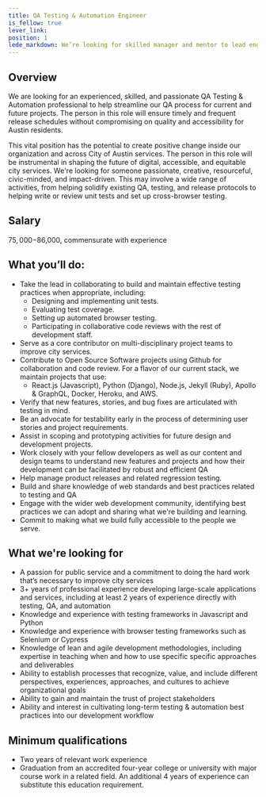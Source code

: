 ```yaml
---
title: QA Testing & Automation Engineer
is_fellow: true
lever_link:
position: 1
lede_markdown: We’re looking for skilled manager and mentor to lead engineering practices for City of Austin’s Design, Technology, and Innovation Fellows program.
---
```


## Overview
We are looking for an experienced, skilled, and passionate QA Testing & Automation professional to help streamline our QA process for current and future projects. The person in this role will ensure timely and frequent release schedules without compromising on quality and accessibility for Austin residents.

This vital position has the potential to create positive change inside our organization and across City of Austin services. The person in this role will be instrumental in shaping the future of digital, accessible, and equitable city services. We're looking for someone passionate, creative, resourceful, civic-minded, and impact-driven. This may involve a wide range of activities, from helping solidify existing QA, testing, and release protocols to helping write or review unit tests and set up cross-browser testing.


## Salary

$75,000-$86,000, commensurate with experience

## What you’ll do:

* Take the lead in collaborating to build and maintain effective testing practices when appropriate, including:
  * Designing and implementing unit tests. 
  * Evaluating test coverage. 
  * Setting up automated browser testing. 
  * Participating in collaborative code reviews with the rest of development staff. 
* Serve as a core contributor on multi-disciplinary project teams to improve city services. 
* Contribute to Open Source Software projects using Github for collaboration and code review. For a flavor of our current stack, we maintain projects that use:
    * React.js (Javascript), Python (Django), Node.js, Jekyll (Ruby), Apollo & GraphQL, Docker, Heroku, and AWS.
* Verify that new features, stories, and bug fixes are articulated with testing in mind. 
* Be an advocate for testability early in the process of determining user stories and project requirements. 
* Assist in scoping and prototyping activities for future design and development projects. 
* Work closely with your fellow developers as well as our content and design teams to understand new features and projects and how their development can be facilitated by robust and efficient QA
* Help manage product releases and related regression testing. 
* Build and share knowledge of web standards and best practices related to testing and QA
* Engage with the wider web development community, identifying best practices we can adopt and sharing what we're building and learning. 
* Commit to making what we build fully accessible to the people we serve.


## What we're looking for

* A passion for public service and a commitment to doing the hard work that’s necessary to improve city services
* 3+ years of professional experience developing large-scale applications and services, including at least 2 years of experience directly with testing, QA, and automation
* Knowledge and experience with testing frameworks in Javascript and Python
* Knowledge and experience with browser testing frameworks such as Selenium or Cypress
* Knowledge of lean and agile development methodologies, including expertise in teaching when and how to use specific specific approaches and deliverables
* Ability to establish processes that recognize, value, and include different perspectives, experiences, approaches, and cultures to achieve organizational goals
* Ability to gain and maintain the trust of project stakeholders
* Ability and interest in cultivating long-term testing & automation best practices into our development workflow


## Minimum qualifications

*   Two years of relevant work experience
*   Graduation from an accredited four-year college or university with major course work in a related field. An additional 4 years of experience can substitute this education requirement.
